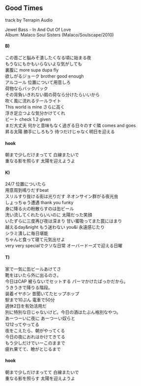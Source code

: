 ## Good Times  
track by Terrapin Audio  
   
Jewel Bass - In And Out Of Love  
Album: Malaco Soul Sisters (Malaco/Soulscape/2010)  
  
#### B)  
この首ごと脳みそ潰したくなる頃に始まる夜  
もうなにもかもいらないよな気がしても  
裏腹に more supa dupa fly  
欲しがるジョーク brother good enough  
アルコール 位置について用意しろ  
荷物ならバックパック  
その背負いきれない肩の荷なら分けたらいいから  
吹く風に流れるテールライト  
This world is mine さらに高く  
浮き足立つよな気分かけてくれ  
ビート check 1.2 given  
まだ大丈夫 何かと意味もなく過ぎる日々のすぐ隣 comes and goes  
昇る太陽 勝手にしろもう 待つだけじゃなく明日を迎える  
  
#### hook  
朝まで少しだけまってて 白線またいで  
重なる影を照らす 太陽を迎えようよ  
  
#### K)  
24/7 位置についたら  
用意周到鳴りだすbeat  
スリルすり抜ける街は光りだす ネオンサイン群がる夜光虫  
しょっちゅう遭遇 thank you funky  
身に降る火の粉散らすのは缶ビール  
洗い流してくれたらいいのに 太陽だった笑顔  
いたずらに三度再び夜は深まり 甘い蜜吸ってまた罠にはまり  
越えるday&night もう迷わない you&i 永遠感じたり  
シラミ潰しに毎日堪能  
ちゃんと食って寝て元気出せよ  
very very specialでクソな日常 オーバードーズで迎える日曜  
  
#### T)  
家で一気に缶ビールあけてさ  
靴をはいたら外に出るのさ。  
今日はCAP 被らないでセットする パーマかけたばっかだから。  
うきうきで降りる階段。  
装着イヤホン 昔聞いてたヒップホップ  
駅まで10ぷん 電車で50分  
週休2日を有効活用だ  
別に特別な日じゃないけど。今日の酒はたぶん格別なやつ。  
あーつーいに夜に あーつーい奴らと  
1212ってやってる  
夜をこえたら、朝がやってくる  
今日の夜におれはかけてきてる  
もう少しだけでいーこのままで  
疲れ果てて、瞼がとじるまで  
  
#### hook  
朝まで少しだけまってて 白線またいで  
重なる影を照らす 太陽を迎えようよ  